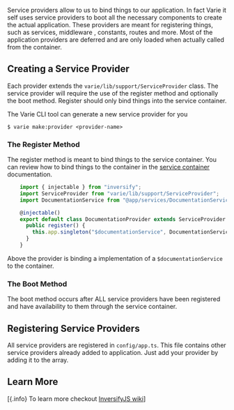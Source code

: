 Service providers allow to us to bind things to our application. In fact Varie it self uses service providers to boot all the necessary components to create the actual application.
These providers are meant for registering things, such as services, middleware , constants, routes and more. Most of the application providers are deferred and are only loaded when actually called from the container.

## Creating a Service Provider

Each provider extends the `varie/lib/support/ServiceProvider` class. The service provider will require the use of the register method and optionally the boot method. Register should only bind things into the service container.

The Varie CLI tool can generate a new service provider for you

`$ varie make:provider <provider-name>`

### The Register Method

The register method is meant to bind things to the service container. You can review how to bind things to the container in the [service container](/docs/{{version}}/container) documentation.

```js
    import { injectable } from "inversify";
    import ServiceProvider from "varie/lib/support/ServiceProvider";
    import DocumentationService from "@app/services/DocumentationService";

    @injectable()
    export default class DocumentationProvider extends ServiceProvider {
      public register() {
        this.app.singleton("$documentationService", DocumentationService);
      }
    }
```

Above the provider is binding a implementation of a `$documentationService` to the container.

### The Boot Method

The boot method occurs after ALL service providers have been registered and have availability to them through the service container.

## Registering Service Providers

All service providers are registered in `config/app.ts`. This file contains other service providers already added to application. Just add your provider by adding it to the array.

## Learn More

[{.info} To learn more checkout [InversifyJS wiki](https://github.com/inversify/InversifyJS/blob/master/wiki/readme.md)]
